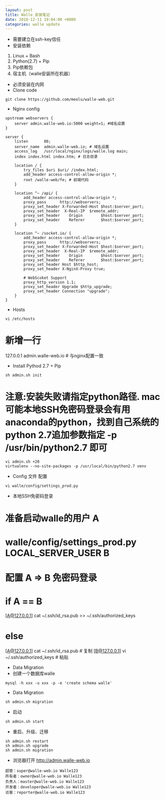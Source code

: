 ```yaml
---
layout: post
title: Walle 安装笔记
date: 2018-12-11 19:04:00 +0800
categories: walle update
---
```


+ 需要建立在ssh-key信任
+ 安装依赖
1. Linux + Bash
2. Python(2.7) + Pip
3. Pip依赖包
4. 宿主机（walle安装所在机器）
+ 必须安装在内网
+ Clone code
```
git clone https://github.com/meolu/walle-web.git
```
+ Nginx config

```
upstream webservers {
    server admin.walle-web.io:5000 weight=1; #域名设置
}

server {
    listen       80;
    server_name  admin.walle-web.io; # 域名设置
    access_log   /usr/local/nginx/logs/walle.log main;
    index index.html index.htm; # 日志目录

    location / {
        try_files $uri $uri/ /index.html;
        add_header access-control-allow-origin *;
        root /walle-web/fe; # 前端代码
    }

    location ^~ /api/ {
        add_header access-control-allow-origin *;
        proxy_pass      http://webservers;
        proxy_set_header X-Forwarded-Host $host:$server_port;
        proxy_set_header  X-Real-IP  $remote_addr;
        proxy_set_header    Origin        $host:$server_port;
        proxy_set_header    Referer       $host:$server_port;
    }

    location ^~ /socket.io/ {
        add_header access-control-allow-origin *;
        proxy_pass      http://webservers;
        proxy_set_header X-Forwarded-Host $host:$server_port;
        proxy_set_header  X-Real-IP  $remote_addr;
        proxy_set_header    Origin        $host:$server_port;
        proxy_set_header    Referer       $host:$server_port;
        proxy_set_header Host $http_host;
        proxy_set_header X-NginX-Proxy true;

        # WebScoket Support
        proxy_http_version 1.1;
        proxy_set_header Upgrade $http_upgrade;
        proxy_set_header Connection "upgrade";
    }
}

```
+ Hosts

```
vi /etc/hosts
```
# 新增一行
127.0.0.1  admin.walle-web.io # 与nginx配置一致


+ Install  Pythod 2.7 + Pip
```
sh admin.sh init
```
# 注意:安装失败请指定python路径. mac 可能本地SSH免密码登录会有用anaconda的python，找到自己系统的python 2.7追加参数指定 -p /usr/bin/python2.7 即可
```
vi admin.sh +20
virtualenv --no-site-packages -p /usr/local/bin/python2.7 venv
```
+ Config 文件 配置

```
vi walle/config/settings_prod.py
```
+ 本地SSH免密码登录

# 准备启动walle的用户 A
# walle/config/settings_prod.py LOCAL_SERVER_USER B
# 配置 A => B 免密码登录

# if A == B
[A@127.0.0.1] cat ~/.ssh/id_rsa.pub >> ~/.ssh/authorized_keys

# else
[A@127.0.0.1] cat ~/.ssh/id_rsa.pub  # 复制
[B@127.0.0.1] vi ~/.ssh/authorized_keys # 粘贴


+ Data Migration
+ 创建一个数据库walle
```
mysql -h xxx -u xxx -p -e 'create schema walle'
```

+ Data Migration

```
sh admin.sh migration
```
+ 启动

```
sh admin.sh start
```
+ 重启、升级、迁移

```
sh admin.sh restart
sh admin.sh upgrade
sh admin.sh migration
```

+ 浏览器打开  http://admin.walle-web.io


```
超管：super@walle-web.io Walle123
所有者：owner@walle-web.io Walle123
负责人：master@walle-web.io Walle123
开发者：developer@walle-web.io Walle123
访客：reporter@walle-web.io Walle123
```


